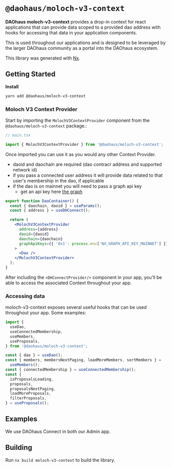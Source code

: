 # `@daohaus/moloch-v3-context`

**DAOhaus moloch-v3-context** provides a drop-in context for react applications that can provide data scoped to a provided dao address with hooks for accessing that data in your application components.

This is used throughout our applications and is designed to be leveraged by the larger DAOhaus community as a portal into the DAOhaus ecosystem.

This library was generated with [Nx](https://nx.dev).

## Getting Started

**Install**

```sh
yarn add @daohaus/moloch-v3-context
```

### Moloch V3 Context Provider

Start by importing the `MolochV3ContextProvider` component from the `@daohaus/moloch-v3-context` package.:

```jsx
// main.tsx

import { MolochV3ContextProvider } from '@daohaus/moloch-v3-context';
```

Once imported you can use it as you would any other Context Provider.

- daoid and daochain are required (dao contracr address and supported network id)
- if you pass a connected user address it will provide data related to that user's membership in the dao, if applicable
- if the dao is on mainnet you will need to pass a graph api key
  - get an api key here [the graph](https://thegraph.com/explorer/subgraph?id=GfHFdFmiSwW1PKtnDhhcxhArwtTjVuMnXxQ5XcETF1bP&view=Overview)

```jsx
export function DaoContainer() {
  const { daochain, daoid } = useParams();
  const { address } = useDHConnect();

  return (
    <MolochV3ContextProvider
      address={address}
      daoid={daoid}
      daochain={daochain}
      graphApiKeys={{ '0x1': process.env['NX_GRAPH_API_KEY_MAINNET'] }}
    >
      <Dao />
    </MolochV3ContextProvider>
  );
}
```

After including the `<DHConnectProvider/>` component in your app, you'll be able to access the associated Context throughout your app.

### Accessing data

moloch-v3-context exposes several useful hooks that can be used throughout your app. Some examples:

```jsx
import {
  useDao,
  useConnectedMembership,
  useMembers,
  useProposals,
} from '@daohaus/moloch-v3-context';

const { dao } = useDao();
const { members, membersNextPaging, loadMoreMembers, sortMembers } =
  useMembers();
const { connectedMembership } = useConnectedMembership();
const {
  isProposalsLoading,
  proposals,
  proposalsNextPaging,
  loadMoreProposals,
  filterProposals,
} = useProposals();
```

## Examples

We use DAOhaus Connect in both our Admin app.

## Building

Run `nx build moloch-v3-context` to build the library.
